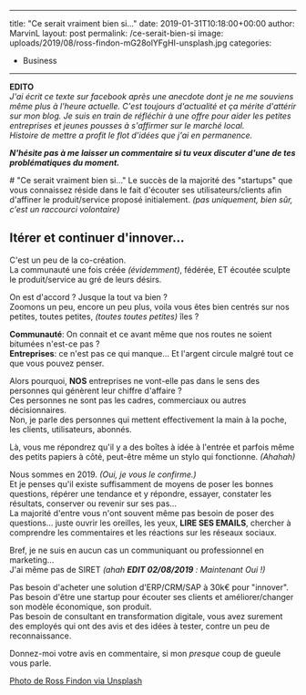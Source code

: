 ---
 title: "Ce serait vraiment bien si..."
 date: 2019-01-31T10:18:00+00:00
 author: MarvinL
 layout: post
 permalink: /ce-serait-bien-si
 image: uploads/2019/08/ross-findon-mG28olYFgHI-unsplash.jpg
 categories:
   - Business
   ---
**EDITO**  
_J'ai écrit ce texte sur facebook après une anecdote dont je ne me souviens même plus à l'heure actuelle. C'est toujours d'actualité et ça mérite d'attérir sur mon blog.
Je suis en train de réfléchir à une offre pour aider les petites entreprises et jeunes pousses à s'affirmer sur le marché local.  
Histoire de mettre a profit le flot d'idées que j'ai en permanence._

___N'hésite pas à me laisser un commentaire si tu veux discuter d'une de tes problématiques du moment.___

# "Ce serait vraiment bien si…"
Le succès de la majorité des "startups" que vous connaissez réside dans le fait d'écouter ses utilisateurs/clients afin d'affiner le produit/service proposé initialement.
 _(pas uniquement, bien sûr, c'est un raccourci volontaire)_
  
  ## Itérer et continuer d'innover…
  C'est un peu de la co-création.  
  La communauté une fois créée _(évidemment)_, fédérée, ET écoutée sculpte le produit/service au gré de leurs désirs.
  
  On est d'accord ? Jusque la tout va bien ?                      
  Zoomons un peu, encore un peu plus, voila vous êtes bien centrés sur nos petites, toutes petites, _(toutes toutes petites)_ îles ?
  
 **Communauté**:
 On connait et ce avant même que nos routes ne soient bitumées n'est-ce pas ?             
  **Entreprises**: ce n'est pas ce qui manque… Et l'argent circule malgré tout ce que vous pouvez penser.
  
  Alors pourquoi, **NOS** entreprises ne vont-elle pas dans le sens des personnes qui génèrent leur chiffre d'affaire ?  
  Ces personnes ne sont pas les cadres, commerciaux ou autres décisionnaires.   
  Non, je parle des personnes qui mettent effectivement la main à la poche, les clients, utilisateurs, abonnés.
  
  Là, vous me répondrez qu'il y a des boîtes à idée à l'entrée et parfois même des petits papiers à côté, peut-être même un stylo qui fonctionne. _(Ahahah)_
  
  Nous sommes en 2019. _(Oui, je vous le confirme.)_  
   Et je penses qu'il existe suffisamment de moyens de poser les bonnes questions, répérer une tendance et y répondre, essayer, constater les 
  résultats, conserver ou revenir sur ses pas…                        
  La majorité d'entre vous n'ont souvent même pas besoin de poser des questions… juste ouvrir les oreilles, les yeux, **LIRE SES EMAILS**, chercher à comprendre les commentaires et les réactions sur 
  les  réseaux sociaux.     
  
  Bref, je ne suis en aucun cas un communiquant ou professionnel en marketing…          
J'ai même pas de SIRET _(ahah **EDIT 02/08/2019** : Maintenant Oui !)_
  
  Pas besoin d'acheter une solution d'ERP/CRM/SAP à 30k€ pour "innover".  
  Pas besoin d'être une startup pour écouter ses clients et améliorer/changer son modèle économique, son produit.      
  Pas besoin de consultant en transformation digitale, vous avez surement des employés qui ont des avis et des idées à tester, contre un peu de reconnaissance.
  
  Donnez-moi votre avis en commentaire, si mon _presque_ coup de gueule vous parle.  

 
[Photo de Ross Findon via Unsplash](https://unsplash.com/photos/mG28olYFgHI)
